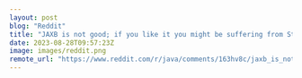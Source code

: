 ```yaml
---
layout: post
blog: "Reddit"
title: "JAXB is not good; if you like it you might be suffering from Stockholm Syndrome."
date: 2023-08-28T09:57:23Z
image: images/reddit.png
remote_url: "https://www.reddit.com/r/java/comments/163hv8c/jaxb_is_not_good_if_you_like_it_you_might_be/"
---
```

